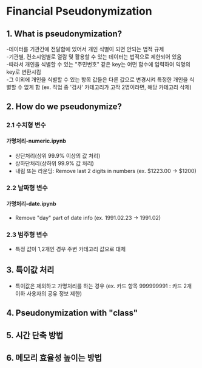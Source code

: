 # Financial Pseudonymization

## 1. What is pseudonymization?
-데이터를 기관간에 전달함에 있어서 개인 식별이 되면 안되는 법적 규제  
-기관별, 컨소시엄별로 열람 및 활용할 수 있는 데이터는 법적으로 제한되어 있음  
-따라서 개인을 식별할 수 있는 "주민번호" 같은 key는 어떤 함수에 입력하여 익명의 key로 변환시킴  
-그 이외에 개인을 식별할 수 있는 항목 값들은 다른 값으로 변경시켜 특정한 개인을 식별할 수 없게 함 (ex. 직업 중 '검사' 카테고리가 고작 2명이라면, 해당 카테고리 삭제)  
## 2. How do we pseudonymize?  
### 2.1 수치형 변수  
#### 가명처리-numeric.ipynb
- 상단처리(상위 99.9% 이상의 값 처리)  
- 상하단처리(상하위 99.9% 값 처리)  
- 내림 또는 라운딩: Remove last 2 digits in numbers (ex. $1223.00 -> $1200)  
### 2.2 날짜형 변수
#### 가명처리-date.ipynb
- Remove "day" part of date info (ex. 1991.02.23 -> 1991.02)  
### 2.3 범주형 변수
- 특정 값이 1,2개인 경우 주변 카테고리 값으로 대체  
  
## 3. 특이값 처리
- 특이값은 제외하고 가명처리를 하는 경우 (ex. 카드 항목 999999991 : 카드 2개 이하 사용자의 공유 정보 제한)

## 4. Pseudonymization with "class" 

## 5. 시간 단축 방법

## 6. 메모리 효율성 높이는 방법
  
